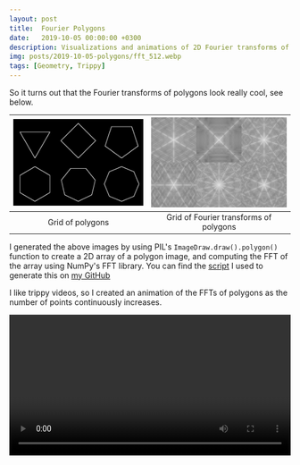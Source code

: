 ```yaml
---
layout: post
title:  Fourier Polygons
date:   2019-10-05 00:00:00 +0300
description: Visualizations and animations of 2D Fourier transforms of polygons
img: posts/2019-10-05-polygons/fft_512.webp
tags: [Geometry, Trippy]
---
```

So it turns out that the Fourier transforms of polygons look really cool, see below.

| [![Polygons](/assets/img/posts/2019-10-05-polygons/polygon_512.png)](/assets/img/posts/2019-10-05-polygons/polygon_512.png)  | [![Polygon FFTs](/assets/img/posts/2019-10-05-polygons/fft_512.png)](/assets/img/posts/2019-10-05-polygons/fft_512.png) |
|:---:|:---:|
| Grid of polygons | Grid of Fourier transforms of polygons |

I generated the above images by using PIL's ``ImageDraw.draw().polygon()`` function to create a 2D array of a polygon image, and computing the FFT of the array using NumPy's FFT library.
You can find the [script][script] I used to generate this on [my GitHub][my-github]

I like trippy videos, so I created an animation of the FFTs of polygons as the number of points continuously increases.

<div class="myvideo">
   <video  style="display:block; width:100%; height:auto;" autoplay controls loop="loop">
       <source src="/assets/img/posts/2019-10-05-polygons/video.mp4" type="video/mp4" />
       <source src="/assets/img/posts/2019-10-05-polygons/video.ogv" type="video/ogg" />
       <source src="/assets/img/posts/2019-10-05-polygons/video.webm"  type="video/webm"  />
   </video>
</div>

[script]: https://github.com/trislee/misc_scripts/blob/master/polygon.py
[my-github]: https://github.com/trislee/